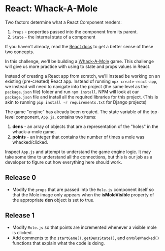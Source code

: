 # React: Whack-A-Mole

Two factors determine what a React Component renders:
  1. `Props` - properties passed into the component from its parent.
  2. `State` - the internal state of a component

If you haven't already, read the [React docs](https://facebook.github.io/react/docs/hello-world.html) to get a better sense of these two concepts.

In this challenge, we'll be building a [Whack-A-Mole](https://en.wikipedia.org/wiki/Whac-A-Mole) game. This challenge will give us more practice with using to state and props values in React. 

Instead of creating a React app from scratch, we'll instead be working on an existing (pre-created) React app. Instead of running `npx create-react-app`, we instead will need to navigate into the project (the same level as the `package.json` file) folder and run `npm install`. NPM will look at our `package.json` file and install all the required libraries for this project. (This is akin to running `pip install -r requirements.txt` for Django projects)

The game "engine" has already been created. The state variable of the top-level component, `App.js`, contains two items:
  1. **dens** - an array of objects that are a representation of the "holes" in the whack-a-mole game.
  2. **points** - an integer that contains the number of times a mole was whacked/clicked.

Inspect `App.js` and attempt to understand the game engine logic. It may take some time to understand all the connections, but this is our job as a developer to figure out how everything here should work.

## Release 0
- Modify the `props` that are passed into the `Mole.js` component itself so that the Mole image only appears when the **isMoleVisible** property of the appropriate **den** object is set to true.

## Release 1
- Modify `Mole.js` so that points are incremented whenever a visible mole is clicked.
- Add comments to the `startGame()`, `getDensState()`, and `onMoleWhacked()` functions that explain what the code is doing.


